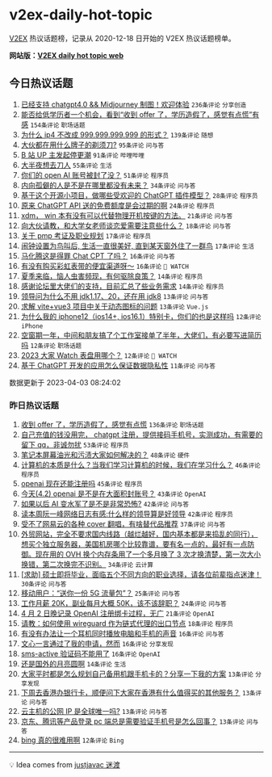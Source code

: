 # v2ex-daily-hot-topic

[V2EX](https://www.v2ex.com/) 热议话题榜，记录从 2020-12-18 日开始的 V2EX 热议话题榜单。

**网站版：[V2EX daily hot topic web](https://boojack.github.io/v2ex-daily-hot-topic-web/)**

## 今日热议话题

<!-- TODAY BEGIN -->

1. [已经支持 chatgpt4.0 && Midjourney 制图！欢迎体验](https://www.v2ex.com/t/929311) `236条评论` `分享创造`
1. [能否给低学历者一个机会，看到“收到 offer 了，学历造假了，感觉有点慌”有感](https://www.v2ex.com/t/929300) `154条评论` `职场话题`
1. [为什么 ip4 不改成 999.999.999.999 的形式？](https://www.v2ex.com/t/929294) `139条评论` `随想`
1. [大伙都在用什么牌子的剃须刀?](https://www.v2ex.com/t/929312) `95条评论` `问与答`
1. [B 站 UP 主发起停更潮](https://www.v2ex.com/t/929310) `91条评论` `哔哩哔哩`
1. [大半夜想去刀人](https://www.v2ex.com/t/929339) `55条评论` `生活`
1. [你们的 open AI 账号被封了没？](https://www.v2ex.com/t/929319) `51条评论` `程序员`
1. [内向孤僻的人是不是在哪里都没有未来？](https://www.v2ex.com/t/929375) `34条评论` `问与答`
1. [基于这个开源小项目，做哪些受欢迎的 ChatGPT 插件模型？](https://www.v2ex.com/t/929397) `28条评论` `程序员`
1. [原来 ChatGPT API 送的免费额度是会过期的啊](https://www.v2ex.com/t/929295) `24条评论` `程序员`
1. [xdm， win 本有没有可以代替物理开机按键的方法。](https://www.v2ex.com/t/929290) `21条评论` `问与答`
1. [向大伙请教，和大学女老师谈恋爱需要注意些什么？](https://www.v2ex.com/t/929366) `18条评论` `问与答`
1. [关于 pmp 考证及职业规划](https://www.v2ex.com/t/929355) `17条评论` `程序员`
1. [闹钟设置为鸟叫后, 生活一直很美好, 直到某天窗外住了一群鸟](https://www.v2ex.com/t/929343) `17条评论` `生活`
1. [马化腾这是得罪 Chat CPT 了吗？](https://www.v2ex.com/t/929433) `16条评论` `问与答`
1. [有没有购买彩虹表带的便宜渠道呀～](https://www.v2ex.com/t/929342) `16条评论` ` WATCH`
1. [夏季来临，恼人虫害频现，有何驱除良策？](https://www.v2ex.com/t/929412) `14条评论` `程序员`
1. [感谢论坛里大佬们的支持，目前汇总了些业务需求](https://www.v2ex.com/t/929317) `14条评论` `程序员`
1. [领导问为什么不用 jdk1.17、20，还在用 jdk8](https://www.v2ex.com/t/929373) `13条评论` `问与答`
1. [求解 vite+vue3 项目中关于动态图标的问题](https://www.v2ex.com/t/929289) `13条评论` `Vue.js`
1. [为什么我的 iphone12（ios14+, ios16.1）特别卡，你们的也是这样吗](https://www.v2ex.com/t/929391) `12条评论` `iPhone`
1. [空窗期一年，中间和朋友搞了个工作室接单了半年，大佬们，有必要写进简历吗](https://www.v2ex.com/t/929357) `12条评论` `职场话题`
1. [2023 大家 Watch 表盘用哪个？](https://www.v2ex.com/t/929303) `12条评论` ` WATCH`
1. [基于 ChatGPT 开发的应用怎么保证数据隐私性](https://www.v2ex.com/t/929449) `11条评论` `问与答`

数据更新于 2023-04-03 08:24:02

<!-- TODAY END -->

### 昨日热议话题

<!-- YESTERDAY BEGIN -->

1. [收到 offer 了，学历造假了，感觉有点慌](https://www.v2ex.com/t/929198) `136条评论` `职场话题`
1. [自己充值的钱没用完， chatgpt 注册，提供接码手机号，实测成功，有需要的留下 qq，非诚勿扰](https://www.v2ex.com/t/929131) `53条评论` `程序员`
1. [笔记本屏幕油光和污渍大家如何解决的？](https://www.v2ex.com/t/929117) `48条评论` `硬件`
1. [计算机的本质是什么？当我们学习计算机的时候，我们在学习什么？](https://www.v2ex.com/t/929153) `46条评论` `程序员`
1. [openai 现在还能注册吗](https://www.v2ex.com/t/929162) `45条评论` `程序员`
1. [今天(4.2) openai 是不是在大面积封账号？](https://www.v2ex.com/t/929132) `43条评论` `OpenAI`
1. [如果以后 AI 变水军了是不是非常恐怖?](https://www.v2ex.com/t/929113) `42条评论` `问与答`
1. [读本周阮一峰网络日志有感:什么样的领导算是好领导](https://www.v2ex.com/t/929128) `42条评论` `程序员`
1. [受不了网易云的各种 cover 翻唱，有啥替代品推荐](https://www.v2ex.com/t/929169) `37条评论` `问与答`
1. [外贸网站，完全不要求国内线路（越烂越好，国内基本都是来捣乱的同行），想买个独立服务器，美国机房哪个比较靠谱，要有名一点的，最好有一点防御。现在用的 OVH 换个内存条用了一个多月换了 3 次才换清楚，第一次大小换错，第二次换完不识别。](https://www.v2ex.com/t/929266) `34条评论` `云计算`
1. [[求助] 硕士即将毕业，面临五个不同方向的职业选择，请各位前辈指点迷津！](https://www.v2ex.com/t/929147) `30条评论` `问与答`
1. [移动用户：“送你一份 5G 流量包”？](https://www.v2ex.com/t/929118) `25条评论` `问与答`
1. [工作月薪 20K，副业每月大概 50K，该不该辞职？](https://www.v2ex.com/t/929234) `24条评论` `问与答`
1. [4 月 2 日晚记录 OpenAI 注册绑卡过程，无广](https://www.v2ex.com/t/929237) `21条评论` `OpenAI`
1. [请教：如何使用 wireguard 作为链式代理的出口节点](https://www.v2ex.com/t/929231) `18条评论` `程序员`
1. [有没有办法让一个耳机同时播放电脑和手机的声音](https://www.v2ex.com/t/929259) `16条评论` `问与答`
1. [文心一言通过了我的申请，然而](https://www.v2ex.com/t/929208) `16条评论` `分享发现`
1. [sms-active 验证码不能用了](https://www.v2ex.com/t/929195) `16条评论` `OpenAI`
1. [还是国外的月亮圆啊](https://www.v2ex.com/t/929241) `14条评论` `生活`
1. [大家平时都是怎么规划自己备用机跟手机卡的？分享一下我的方案](https://www.v2ex.com/t/929144) `13条评论` `分享发现`
1. [下周去香港办银行卡，顺便问下大家在香港有什么值得买的其他服务？](https://www.v2ex.com/t/929115) `13条评论` `问与答`
1. [云主机的公网 IP 是全球唯一吗?](https://www.v2ex.com/t/929112) `13条评论` `问与答`
1. [京东、腾讯等产品登录 pc 端总是需要验证手机号是怎么回事？](https://www.v2ex.com/t/929108) `13条评论` `问与答`
1. [bing 真的很难用啊](https://www.v2ex.com/t/929125) `12条评论` `Bing`

<!-- YESTERDAY END -->

---

💡 Idea comes from [justjavac 迷渡](https://github.com/justjavac/)
